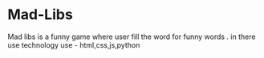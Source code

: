 # Mad-Libs
Mad libs is a funny game where user fill the word for funny words . in there use technology use - html,css,js,python
